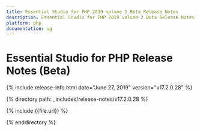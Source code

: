 ```yaml
---
title: Essential Studio for PHP 2019 volume 2 Beta Release Notes  
description: Essential Studio for PHP 2019 volume 2 Beta Release Notes  
platform: php
documentation: ug
---
```


# Essential Studio for PHP  Release Notes  (Beta) 

{% include release-info.html date="June 27, 2019"  version="v17.2.0.28" %} 


{% directory path: _includes/release-notes/v17.2.0.28 %}

{% include {{file.url}} %}

{% enddirectory %}